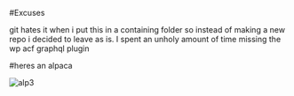 #Excuses



git hates it when i put this in a containing folder so instead of making a new repo i decided to leave as is.
I spent an unholy amount of time missing the wp acf graphql plugin

#heres an alpaca




![alp3](https://user-images.githubusercontent.com/88867653/157528569-9abf7b41-0909-480c-bda4-f375d4c8ead1.jpeg)

